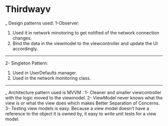 # Thirdwayv

_ Design patterns used:
1-Observer: 
  1. Used it in network minotoring to get notified of the network connection changes.
  2. Bind the data in the viewmodel to the viewcontroller and update the UI accordingly.
------------
2- Singleton Pattern:
  1. Used in UserDefaults manager.
  2. Used in the network monitoring class.
-----------------------------------------------------------------------------------------

_ Architecture pattern used is MVVM :
1- Cleaner and smaller viewcontroller with the logic moved to the viewmodel.
2- ViewModel never knows what the view is or what the view does which makes Better Separation of Concerns.
3- Testing view models is easy. Because a view model doesn’t have a reference to the object it is owned by, it easy to write unit tests for a view model.
